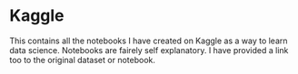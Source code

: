 # Kaggle
This contains all the notebooks I have created on Kaggle as a way to learn data science. Notebooks are fairely self explanatory. I have provided a link too to the original dataset or notebook. 
